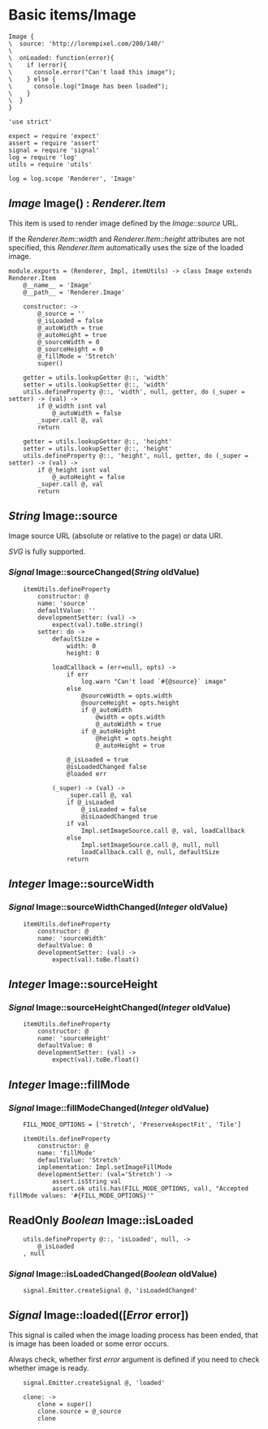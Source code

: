 Basic items/Image
=================

```style
Image {
\  source: 'http://lorempixel.com/200/140/'
\
\  onLoaded: function(error){
\    if (error){
\      console.error("Can't load this image");
\    } else {
\      console.log("Image has been loaded");
\    }
\  }
}
```

	'use strict'

	expect = require 'expect'
	assert = require 'assert'
	signal = require 'signal'
	log = require 'log'
	utils = require 'utils'

	log = log.scope 'Renderer', 'Image'

*Image* Image() : *Renderer.Item*
---------------------------------

This item is used to render image defined by the *Image::source* URL.

If the *Renderer.Item::width* and *Renderer.Item::height* attributes are not
specified, this *Renderer.Item* automatically uses the size of the loaded image.

	module.exports = (Renderer, Impl, itemUtils) -> class Image extends Renderer.Item
		@__name__ = 'Image'
		@__path__ = 'Renderer.Image'

		constructor: ->
			@_source = ''
			@_isLoaded = false
			@_autoWidth = true
			@_autoHeight = true
			@_sourceWidth = 0
			@_sourceHeight = 0
			@_fillMode = 'Stretch'
			super()

		getter = utils.lookupGetter @::, 'width'
		setter = utils.lookupSetter @::, 'width'
		utils.defineProperty @::, 'width', null, getter, do (_super = setter) -> (val) ->
			if @_width isnt val
				@_autoWidth = false
			_super.call @, val
			return

		getter = utils.lookupGetter @::, 'height'
		setter = utils.lookupSetter @::, 'height'
		utils.defineProperty @::, 'height', null, getter, do (_super = setter) -> (val) ->
			if @_height isnt val
				@_autoHeight = false
			_super.call @, val
			return

*String* Image::source
----------------------

Image source URL (absolute or relative to the page) or data URI.

*SVG* is fully supported.

### *Signal* Image::sourceChanged(*String* oldValue)

		itemUtils.defineProperty
			constructor: @
			name: 'source'
			defaultValue: ''
			developmentSetter: (val) ->
				expect(val).toBe.string()
			setter: do ->
				defaultSize =
					width: 0
					height: 0

				loadCallback = (err=null, opts) ->
					if err
						log.warn "Can't load `#{@source}` image"
					else
						@sourceWidth = opts.width
						@sourceHeight = opts.height
						if @_autoWidth
							@width = opts.width
							@_autoWidth = true
						if @_autoHeight
							@height = opts.height
							@_autoHeight = true

					@_isLoaded = true
					@isLoadedChanged false
					@loaded err

				(_super) -> (val) ->
					_super.call @, val
					if @_isLoaded
						@_isLoaded = false
						@isLoadedChanged true
					if val
						Impl.setImageSource.call @, val, loadCallback
					else
						Impl.setImageSource.call @, null, null
						loadCallback.call @, null, defaultSize
					return

*Integer* Image::sourceWidth
----------------------------

### *Signal* Image::sourceWidthChanged(*Integer* oldValue)

		itemUtils.defineProperty
			constructor: @
			name: 'sourceWidth'
			defaultValue: 0
			developmentSetter: (val) ->
				expect(val).toBe.float()

*Integer* Image::sourceHeight
-----------------------------

### *Signal* Image::sourceHeightChanged(*Integer* oldValue)

		itemUtils.defineProperty
			constructor: @
			name: 'sourceHeight'
			defaultValue: 0
			developmentSetter: (val) ->
				expect(val).toBe.float()

*Integer* Image::fillMode
-------------------------

### *Signal* Image::fillModeChanged(*Integer* oldValue)

		FILL_MODE_OPTIONS = ['Stretch', 'PreserveAspectFit', 'Tile']

		itemUtils.defineProperty
			constructor: @
			name: 'fillMode'
			defaultValue: 'Stretch'
			implementation: Impl.setImageFillMode
			developmentSetter: (val='Stretch') ->
				assert.isString val
				assert.ok utils.has(FILL_MODE_OPTIONS, val), "Accepted fillMode values: '#{FILL_MODE_OPTIONS}'"

ReadOnly *Boolean* Image::isLoaded
----------------------------------

		utils.defineProperty @::, 'isLoaded', null, ->
			@_isLoaded
		, null

### *Signal* Image::isLoadedChanged(*Boolean* oldValue)

		signal.Emitter.createSignal @, 'isLoadedChanged'

*Signal* Image::loaded([*Error* error])
---------------------------------------

This signal is called when the image loading process has been ended, that is
image has been loaded or some error occurs.

Always check, whether first *error* argument is defined if you need to check
whether image is ready.

		signal.Emitter.createSignal @, 'loaded'

		clone: ->
			clone = super()
			clone.source = @_source
			clone

